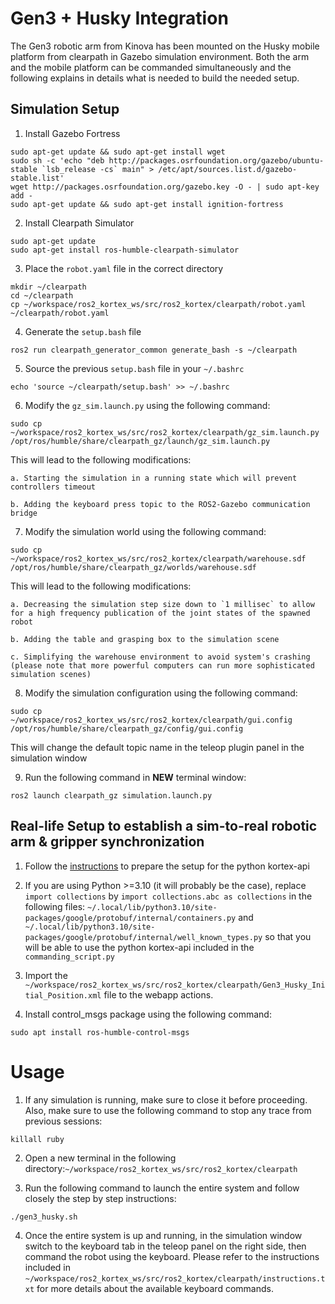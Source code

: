 # Gen3 + Husky Integration

The Gen3 robotic arm from Kinova has been mounted on the Husky mobile platform from clearpath in Gazebo simulation environment. Both the arm and the mobile platform can be commanded simultaneously and the following explains in details what is needed to build the needed setup.
## Simulation Setup

1. Install Gazebo Fortress
```
sudo apt-get update && sudo apt-get install wget
sudo sh -c 'echo "deb http://packages.osrfoundation.org/gazebo/ubuntu-stable `lsb_release -cs` main" > /etc/apt/sources.list.d/gazebo-stable.list'
wget http://packages.osrfoundation.org/gazebo.key -O - | sudo apt-key add -
sudo apt-get update && sudo apt-get install ignition-fortress
```

2. Install Clearpath Simulator
```
sudo apt-get update
sudo apt-get install ros-humble-clearpath-simulator
```

3. Place the `robot.yaml` file in the correct directory
```
mkdir ~/clearpath
cd ~/clearpath
cp ~/workspace/ros2_kortex_ws/src/ros2_kortex/clearpath/robot.yaml ~/clearpath/robot.yaml
```

4. Generate the `setup.bash` file
```
ros2 run clearpath_generator_common generate_bash -s ~/clearpath
```

5. Source the previous `setup.bash` file in your `~/.bashrc`
```
echo 'source ~/clearpath/setup.bash' >> ~/.bashrc
```
6. Modify the `gz_sim.launch.py` using the following command:
```
sudo cp ~/workspace/ros2_kortex_ws/src/ros2_kortex/clearpath/gz_sim.launch.py /opt/ros/humble/share/clearpath_gz/launch/gz_sim.launch.py
```
This will lead to the following modifications:

    a. Starting the simulation in a running state which will prevent controllers timeout

    b. Adding the keyboard press topic to the ROS2-Gazebo communication bridge

7. Modify the simulation world using the following command:
```
sudo cp ~/workspace/ros2_kortex_ws/src/ros2_kortex/clearpath/warehouse.sdf /opt/ros/humble/share/clearpath_gz/worlds/warehouse.sdf
```
This will lead to the following modifications:

    a. Decreasing the simulation step size down to `1 millisec` to allow for a high frequency publication of the joint states of the spawned robot

    b. Adding the table and grasping box to the simulation scene

    c. Simplifying the warehouse environment to avoid system's crashing (please note that more powerful computers can run more sophisticated simulation scenes)

8. Modify the simulation configuration using the following command:
```
sudo cp ~/workspace/ros2_kortex_ws/src/ros2_kortex/clearpath/gui.config /opt/ros/humble/share/clearpath_gz/config/gui.config
```
This will change the default topic name in the teleop plugin panel in the simulation window

9. Run the following command in **NEW** terminal window:
```
ros2 launch clearpath_gz simulation.launch.py
```

## Real-life Setup to establish a sim-to-real robotic arm & gripper synchronization

1. Follow the [instructions](https://github.com/Kinovarobotics/Kinova-kortex2_Gen3_G3L/tree/master/api_python/examples) to prepare the setup for the python kortex-api

2. If you are using Python >=3.10 (it will probably be the case), replace `import collections` by `import collections.abc as collections` in the following files: `~/.local/lib/python3.10/site-packages/google/protobuf/internal/containers.py` and `~/.local/lib/python3.10/site-packages/google/protobuf/internal/well_known_types.py` so that you will be able to use the python kortex-api included in the `commanding_script.py`

3. Import the `~/workspace/ros2_kortex_ws/src/ros2_kortex/clearpath/Gen3_Husky_Initial_Position.xml` file to the webapp actions.

4. Install control_msgs package using the following command:

```
sudo apt install ros-humble-control-msgs
```

# Usage

1. If any simulation is running, make sure to close it before proceeding. Also, make sure to use the following command to stop any trace from previous sessions:
```
killall ruby
```

2. Open a new terminal in the following directory:`~/workspace/ros2_kortex_ws/src/ros2_kortex/clearpath`

3. Run the following command to launch the entire system and follow closely the step by step instructions:
```
./gen3_husky.sh
```

4. Once the entire system is up and running, in the simulation window switch to the keyboard tab in the teleop panel on the right side, then command the robot using the keyboard. Please refer to the instructions included in `~/workspace/ros2_kortex_ws/src/ros2_kortex/clearpath/instructions.txt` for more details about the available keyboard commands.

